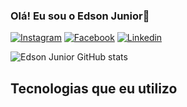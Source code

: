 

### Olá! Eu sou o Edson Junior👋

[![Instagram](https://img.shields.io/badge/Instagram-E4405F?style=for-the-badge&logo=instagram&logoColor=white)](https://www.instagram.com/edys_013/)
[![Facebook](https://img.shields.io/badge/Facebook-1877F2?style=for-the-badge&logo=facebook&logoColor=white)](https://www.facebook.com/profile.php?id=100004357201949)
[![Linkedin](https://img.shields.io/badge/LinkedIn-0077B5?style=for-the-badge&logo=linkedin&logoColor=white)](https://www.linkedin.com/in/edson-junior-b7b5b2167)

![Edson Junior GitHub stats](https://github-readme-stats.vercel.app/api?username=Edson3385&show_icons=true&theme=radical)

## Tecnologias que eu utilizo

<div style="display: inline-block" ><br/>
<img align="center" src="https://img.shields.io/badge/HTML5-E34F26?style=for-the-badge&logo=html5&logoColor=white" alt="" />
<img align="center" src="https://img.shields.io/badge/CSS3-1572B6?style=for-the-badge&logo=css3&logoColor=white" alt="" />
<img align="center" src="https://img.shields.io/badge/JavaScript-F7DF1E?style=for-the-badge&logo=javascript&logoColor=black" alt="" />
<img align="center" src="https://img.shields.io/badge/C%23-239120?style=for-the-badge&logo=c-sharp&logoColor=white" alt="" />
</div>
